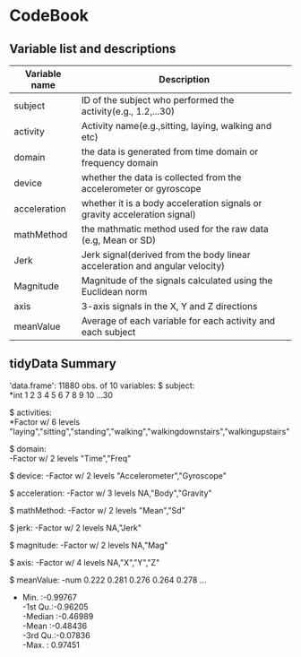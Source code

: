 CodeBook
========================

Variable list and descriptions
-----------------------------------

Variable name    | Description
-----------------|------------
subject          | ID of the subject who performed the activity(e.g., 1.2,...30)
activity         | Activity name(e.g.,sitting, laying, walking and etc)
domain           | the data is generated from time domain or frequency domain
device           | whether the data is collected from the accelerometer or gyroscope
acceleration     | whether it is a body acceleration signals or gravity acceleration signal)
mathMethod       | the mathmatic method used for the raw data (e.g, Mean or SD)
Jerk             | Jerk signal(derived from the body linear acceleration and angular velocity)
Magnitude        | Magnitude of the signals calculated using the Euclidean norm
axis             | 3-axis signals in the X, Y and Z directions
meanValue        | Average of each variable for each activity and each subject


tidyData Summary
---------------------------------
'data.frame':  11880 obs. of  10 variables:
 $ subject:     
 *int  1 2 3 4 5 6 7 8 9 10 ...30
 
 
 $ activities:  
 *Factor w/ 6 levels "laying","sitting","standing","walking","walkingdownstairs","walkingupstairs"
 
 $ domain:      
 -Factor w/ 2 levels "Time","Freq"
 
 $ device: 
 -Factor w/ 2 levels "Accelerometer","Gyroscope"
 
 $ acceleration: 
 -Factor w/ 3 levels NA,"Body","Gravity"
 
 
 $ mathMethod: 
 -Factor w/ 2 levels "Mean","Sd"
 
 
 $ jerk:
 -Factor w/ 2 levels NA,"Jerk"
 
 
 $ magnitude: 
 -Factor w/ 2 levels NA,"Mag"
 
 
 $ axis: 
 -Factor w/ 4 levels NA,"X","Y","Z"
 
 
 $ meanValue: 
 -num  0.222 0.281 0.276 0.264 0.278 ...
 - Min.   :-0.99767  
 -1st Qu.:-0.96205  
 -Median :-0.46989  
 -Mean   :-0.48436  
 -3rd Qu.:-0.07836  
 -Max.   : 0.97451 
